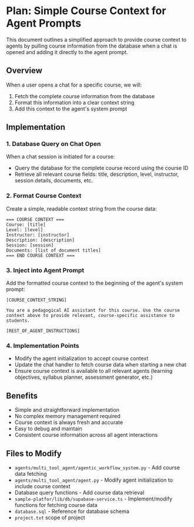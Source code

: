 # Plan: Simple Course Context for Agent Prompts

This document outlines a simplified approach to provide course context to agents by pulling course information from the database when a chat is opened and adding it directly to the agent prompt.

## Overview

When a user opens a chat for a specific course, we will:
1. Fetch the complete course information from the database
2. Format this information into a clear context string
3. Add this context to the agent's system prompt

## Implementation

### 1. Database Query on Chat Open

When a chat session is initiated for a course:
- Query the database for the complete course record using the course ID
- Retrieve all relevant course fields: title, description, level, instructor, session details, documents, etc.

### 2. Format Course Context

Create a simple, readable context string from the course data:

```
=== COURSE CONTEXT ===
Course: [title]
Level: [level]
Instructor: [instructor]
Description: [description]
Session: [session]
Documents: [list of document titles]
=== END COURSE CONTEXT ===
```

### 3. Inject into Agent Prompt

Add the formatted course context to the beginning of the agent's system prompt:

```
[COURSE_CONTEXT_STRING]

You are a pedagogical AI assistant for this course. Use the course context above to provide relevant, course-specific assistance to students.

[REST_OF_AGENT_INSTRUCTIONS]
```

### 4. Implementation Points

- Modify the agent initialization to accept course context
- Update the chat handler to fetch course data when starting a new chat
- Ensure course context is available to all relevant agents (learning objectives, syllabus planner, assessment generator, etc.)

## Benefits

- Simple and straightforward implementation
- No complex memory management required
- Course context is always fresh and accurate
- Easy to debug and maintain
- Consistent course information across all agent interactions

## Files to Modify

- `agents/multi_tool_agent/agentic_workflow_system.py` - Add course data fetching
- `agents/multi_tool_agent/agent.py` - Modify agent initialization to include course context
- Database query functions - Add course data retrieval
- `sample-platfor/lib/db/supabase-service.ts` - Implement/modify functions for fetching course data
- `database.sql` - Reference for database schema
- `project.txt` scope of project
